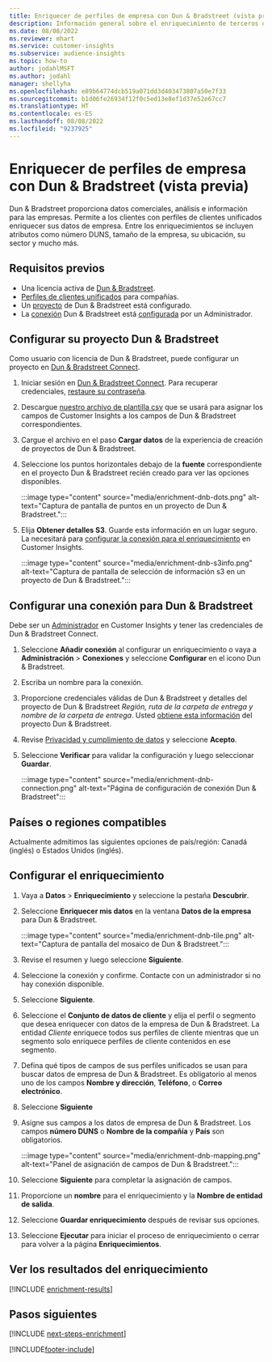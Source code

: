 ```yaml
---
title: Enriquecer de perfiles de empresa con Dun & Bradstreet (vista previa)
description: Información general sobre el enriquecimiento de terceros de Dun & Bradstreet.
ms.date: 08/08/2022
ms.reviewer: mhart
ms.service: customer-insights
ms.subservice: audience-insights
ms.topic: how-to
author: jodahlMSFT
ms.author: jodahl
manager: shellyha
ms.openlocfilehash: e89b64774dcb519a071dd3d403473807a50e7f33
ms.sourcegitcommit: b1d06fe26934f12f0c5ed13e8ef1d37e52e67cc7
ms.translationtype: HT
ms.contentlocale: es-ES
ms.lasthandoff: 08/08/2022
ms.locfileid: "9237925"
---
```

# <a name="enrich-company-profiles-with-dun--bradstreet-preview"></a>Enriquecer de perfiles de empresa con Dun & Bradstreet (vista previa)

Dun & Bradstreet proporciona datos comerciales, análisis e información para las empresas. Permite a los clientes con perfiles de clientes unificados enriquecer sus datos de empresa. Entre los enriquecimientos se incluyen atributos como número DUNS, tamaño de la empresa, su ubicación, su sector y mucho más.

## <a name="prerequisites"></a>Requisitos previos

- Una licencia activa de [Dun & Bradstreet](https://www.dnb.com/marketing/media/give-your-data-a-boost.html?source=microsoft_audience_insights).
- [Perfiles de clientes unificados](customer-profiles.md) para compañías.
- Un [proyecto](#set-up-your-dun--bradstreet-project) de Dun & Bradstreet está configurado.
- La [conexión](connections.md) Dun & Bradstreet está [configurada](#configure-a-connection-for-dun--bradstreet) por un Administrador.

## <a name="set-up-your-dun--bradstreet-project"></a>Configurar su proyecto Dun & Bradstreet

Como usuario con licencia de Dun & Bradstreet, puede configurar un proyecto en [Dun & Bradstreet Connect](https://connect.dnb.com?lead_source=microsoft_audienceinsights).

1. Iniciar sesión en [Dun & Bradstreet Connect](https://connect.dnb.com?lead_source=microsoft_audienceinsights). Para recuperar credenciales, [restaure su contraseña](https://sso.dnb.com/signin/forgot-password?lead_source=microsoft_audienceinsights).

1. Descargue [nuestro archivo de plantilla csv](https://c360devenrichment.blob.core.windows.net/mapping/DnBCIdatamapping.csv) que se usará para asignar los campos de Customer Insights a los campos de Dun & Bradstreet correspondientes.

1. Cargue el archivo en el paso **Cargar datos** de la experiencia de creación de proyectos de Dun & Bradstreet.

1. Seleccione los puntos horizontales debajo de la **fuente** correspondiente en el proyecto Dun & Bradstreet recién creado para ver las opciones disponibles.

   :::image type="content" source="media/enrichment-dnb-dots.png" alt-text="Captura de pantalla de puntos en un proyecto de Dun & Bradstreet.":::

1. Elija **Obtener detalles S3**. Guarde esta información en un lugar seguro. La necesitará para [configurar la conexión para el enriquecimiento](#configure-a-connection-for-dun--bradstreet) en Customer Insights.

   :::image type="content" source="media/enrichment-dnb-s3info.png" alt-text="Captura de pantalla de selección de información s3 en un proyecto de Dun & Bradstreet.":::

## <a name="configure-a-connection-for-dun--bradstreet"></a>Configurar una conexión para Dun & Bradstreet

Debe ser un [Administrador](permissions.md#admin) en Customer Insights y tener las credenciales de Dun & Bradstreet Connect.

1. Seleccione **Añadir conexión** al configurar un enriquecimiento o vaya a **Administración** > **Conexiones** y seleccione **Configurar** en el icono Dun & Bradstreet.

1. Escriba un nombre para la conexión.

1. Proporcione credenciales válidas de Dun & Bradstreet y detalles del proyecto de Dun & Bradstreet *Región, ruta de la carpeta de entrega y nombre de la carpeta de entrega*. Usted [obtiene esta información](#set-up-your-dun--bradstreet-project) del proyecto Dun & Bradstreet.

1. Revise [Privacidad y cumplimiento de datos](connections.md#data-privacy-and-compliance) y seleccione **Acepto**.

1. Seleccione **Verificar** para validar la configuración y luego seleccionar **Guardar**.

   :::image type="content" source="media/enrichment-dnb-connection.png" alt-text="Página de configuración de conexión Dun & Bradstreet":::

## <a name="supported-countries-or-regions"></a>Países o regiones compatibles

Actualmente admitimos las siguientes opciones de país/región: Canadá (inglés) o Estados Unidos (inglés).

## <a name="configure-the-enrichment"></a>Configurar el enriquecimiento

1. Vaya a **Datos** > **Enriquecimiento** y seleccione la pestaña **Descubrir**.

1. Seleccione **Enriquecer mis datos** en la ventana **Datos de la empresa** para Dun & Bradstreet.

   :::image type="content" source="media/enrichment-dnb-tile.png" alt-text="Captura de pantalla del mosaico de Dun & Bradstreet.":::

1. Revise el resumen y luego seleccione **Siguiente**.

1. Seleccione la conexión y confirme. Contacte con un administrador si no hay conexión disponible.

1. Seleccione **Siguiente**.

1. Seleccione el **Conjunto de datos de cliente** y elija el perfil o segmento que desea enriquecer con datos de la empresa de Dun & Bradstreet. La entidad *Cliente* enriquece todos sus perfiles de cliente mientras que un segmento solo enriquece perfiles de cliente contenidos en ese segmento.

1. Defina qué tipos de campos de sus perfiles unificados se usan para buscar datos de empresa de Dun & Bradstreet. Es obligatorio al menos uno de los campos **Nombre y dirección**, **Teléfono**, o **Correo electrónico**.

1. Seleccione **Siguiente**

1. Asigne sus campos a los datos de empresa de Dun & Bradstreet. Los campos **número DUNS** o **Nombre de la compañía** y **País** son obligatorios.

      :::image type="content" source="media/enrichment-dnb-mapping.png" alt-text="Panel de asignación de campos de Dun & Bradstreet.":::

1. Seleccione **Siguiente** para completar la asignación de campos.

1. Proporcione un **nombre** para el enriquecimiento y la **Nombre de entidad de salida**.

1. Seleccione **Guardar enriquecimiento** después de revisar sus opciones.

1. Seleccione **Ejecutar** para iniciar el proceso de enriquecimiento o cerrar para volver a la página **Enriquecimientos**.

## <a name="view-enrichment-results"></a>Ver los resultados del enriquecimiento

[!INCLUDE [enrichment-results](includes/enrichment-results.md)]

## <a name="next-steps"></a>Pasos siguientes

[!INCLUDE [next-steps-enrichment](includes/next-steps-enrichment.md)]

[!INCLUDE[footer-include](includes/footer-banner.md)]
